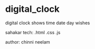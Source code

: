 # digital_clock

digital clock shows time date day wishes

sahakar tech:
  .html
  .css
  .js


author: chinni neelam